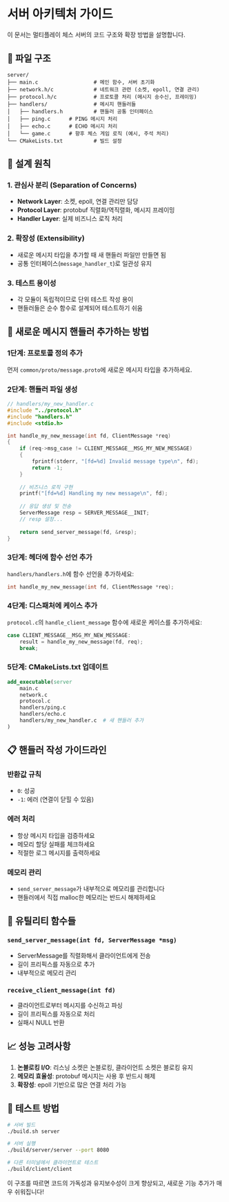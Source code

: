 # 서버 아키텍처 가이드

이 문서는 멀티플레이 체스 서버의 코드 구조와 확장 방법을 설명합니다.

## 📁 파일 구조

```
server/
├── main.c                  # 메인 함수, 서버 초기화
├── network.h/c             # 네트워크 관련 (소켓, epoll, 연결 관리)
├── protocol.h/c            # 프로토콜 처리 (메시지 송수신, 프레이밍)
├── handlers/               # 메시지 핸들러들
│   ├── handlers.h          # 핸들러 공통 인터페이스
│   ├── ping.c      # PING 메시지 처리
│   ├── echo.c      # ECHO 메시지 처리
│   └── game.c      # 향후 체스 게임 로직 (예시, 주석 처리)
└── CMakeLists.txt          # 빌드 설정
```

## 🎯 설계 원칙

### 1. 관심사 분리 (Separation of Concerns)
- **Network Layer**: 소켓, epoll, 연결 관리만 담당
- **Protocol Layer**: protobuf 직렬화/역직렬화, 메시지 프레이밍
- **Handler Layer**: 실제 비즈니스 로직 처리

### 2. 확장성 (Extensibility)
- 새로운 메시지 타입을 추가할 때 새 핸들러 파일만 만들면 됨
- 공통 인터페이스(`message_handler_t`)로 일관성 유지

### 3. 테스트 용이성
- 각 모듈이 독립적이므로 단위 테스트 작성 용이
- 핸들러들은 순수 함수로 설계되어 테스트하기 쉬움

## 🚀 새로운 메시지 핸들러 추가하는 방법

### 1단계: 프로토콜 정의 추가
먼저 `common/proto/message.proto`에 새로운 메시지 타입을 추가하세요.

### 2단계: 핸들러 파일 생성
```c
// handlers/my_new_handler.c
#include "../protocol.h"
#include "handlers.h"
#include <stdio.h>

int handle_my_new_message(int fd, ClientMessage *req)
{
    if (req->msg_case != CLIENT_MESSAGE__MSG_MY_NEW_MESSAGE)
    {
        fprintf(stderr, "[fd=%d] Invalid message type\n", fd);
        return -1;
    }
    
    // 비즈니스 로직 구현
    printf("[fd=%d] Handling my new message\n", fd);
    
    // 응답 생성 및 전송
    ServerMessage resp = SERVER_MESSAGE__INIT;
    // resp 설정...
    
    return send_server_message(fd, &resp);
}
```

### 3단계: 헤더에 함수 선언 추가
`handlers/handlers.h`에 함수 선언을 추가하세요:
```c
int handle_my_new_message(int fd, ClientMessage *req);
```

### 4단계: 디스패처에 케이스 추가
`protocol.c`의 `handle_client_message` 함수에 새로운 케이스를 추가하세요:
```c
case CLIENT_MESSAGE__MSG_MY_NEW_MESSAGE:
    result = handle_my_new_message(fd, req);
    break;
```

### 5단계: CMakeLists.txt 업데이트
```cmake
add_executable(server
    main.c
    network.c
    protocol.c
    handlers/ping.c
    handlers/echo.c
    handlers/my_new_handler.c  # 새 핸들러 추가
)
```

## 📋 핸들러 작성 가이드라인

### 반환값 규칙
- `0`: 성공
- `-1`: 에러 (연결이 닫힐 수 있음)

### 에러 처리
- 항상 메시지 타입을 검증하세요
- 메모리 할당 실패를 체크하세요
- 적절한 로그 메시지를 출력하세요

### 메모리 관리
- `send_server_message`가 내부적으로 메모리를 관리합니다
- 핸들러에서 직접 malloc한 메모리는 반드시 해제하세요

## 🔧 유틸리티 함수들

### `send_server_message(int fd, ServerMessage *msg)`
- ServerMessage를 직렬화해서 클라이언트에게 전송
- 길이 프리픽스를 자동으로 추가
- 내부적으로 메모리 관리

### `receive_client_message(int fd)`
- 클라이언트로부터 메시지를 수신하고 파싱
- 길이 프리픽스를 자동으로 처리
- 실패시 NULL 반환

## 📈 성능 고려사항

1. **논블로킹 I/O**: 리스닝 소켓은 논블로킹, 클라이언트 소켓은 블로킹 유지
2. **메모리 효율성**: protobuf 메시지는 사용 후 반드시 해제
3. **확장성**: epoll 기반으로 많은 연결 처리 가능

## 🧪 테스트 방법

```bash
# 서버 빌드
./build.sh server

# 서버 실행
./build/server/server --port 8080

# 다른 터미널에서 클라이언트로 테스트
./build/client/client
```

이 구조를 따르면 코드의 가독성과 유지보수성이 크게 향상되고, 새로운 기능 추가가 매우 쉬워집니다! 